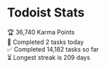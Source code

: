
# Todoist Stats

<!-- TODO-IST:START -->
🏆  36,740 Karma Points           
🌸  Completed 2 tasks today           
✅  Completed 14,182 tasks so far           
⏳  Longest streak is 209 days
<!-- TODO-IST:END -->
